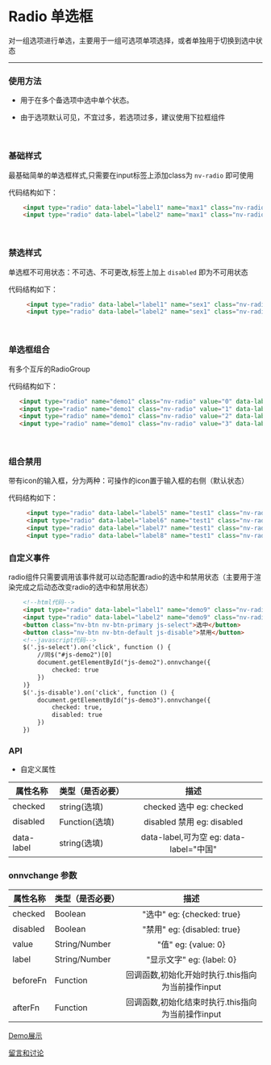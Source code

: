 # Radio 单选框

对一组选项进行单选，主要用于一组可选项单项选择，或者单独用于切换到选中状态

---

### 使用方法

+ 用于在多个备选项中选中单个状态。

+ 由于选项默认可见，不宜过多，若选项过多，建议使用下拉框组件

<br/>

### 基础样式

最基础简单的单选框样式,只需要在input标签上添加class为 `nv-radio` 即可使用

代码结构如下：

```html
    <input type="radio" data-label="label1" name="max1" class="nv-radio" value="0" checked="true">
    <input type="radio" data-label="label2" name="max1" class="nv-radio" value="1">
```

<br/>

### 禁选样式

单选框不可用状态：不可选、不可更改,标签上加上 `disabled` 即为不可用状态

代码结构如下：

```html
     <input type="radio" data-label="label1" name="sex1" class="nv-radio" value="0" disabled="disabled" checked="true">
     <input type="radio" data-label="label2" name="sex1" class="nv-radio" value="1" disabled="disabled">
```
<br/>

### 单选框组合

有多个互斥的RadioGroup

代码结构如下：

```html
   <input type="radio" name="demo1" class="nv-radio" value="0" data-label="label1">
   <input type="radio" name="demo1" class="nv-radio" value="1" data-label="label2">
   <input type="radio" name="demo1" class="nv-radio" value="2" data-label="label3">
   <input type="radio" name="demo1" class="nv-radio" value="3" data-label="label4">
```
<br/>

### 组合禁用

带有icon的输入框，分为两种：可操作的icon置于输入框的右侧（默认状态）

代码结构如下：

```html
     <input type="radio" data-label="label5" name="test1" class="nv-radio" value="0" disabled="disabled">
     <input type="radio" data-label="label6" name="test1" class="nv-radio" value="1" checked="checked">
     <input type="radio" data-label="label7" name="test1" class="nv-radio" value="2">
     <input type="radio" data-label="label8" name="test1" class="nv-radio" value="3">
```

### 自定义事件

radio组件只需要调用该事件就可以动态配置radio的选中和禁用状态（主要用于渲染完成之后动态改变radio的选中和禁用状态）

```html
    <!--html代码-->
    <input type="radio" data-label="label1" name="demo9" class="nv-radio" value="2" id="js-demo2">
    <input type="radio" data-label="label2" name="demo9" class="nv-radio" value="3" id="js-demo3">
    <button class="nv-btn nv-btn-primary js-select">选中</button>
    <button class="nv-btn nv-btn-default js-disable">禁用</button>
    <!--javascript代码-->
    $('.js-select').on('click', function () {
        //同$("#js-demo2")[0]
        document.getElementById("js-demo2").onnvchange({
            checked: true
        })
    )}
    $('.js-disable').on('click', function () {
        document.getElementById("js-demo3").onnvchange({
            checked: true,
            disabled: true
        })
    })
```

### API

+ 自定义属性

| 属性名称  | 类型（是否必要）   |  描述  |
| --------    | :----- | :----:  |
| checked  | string(选填)   | checked 选中 eg: checked  |
| disabled  | Function(选填)   | disabled 禁用 eg: disabled |
| data-label  | string(选填)   | data-label,可为空 eg: data-label="中国"  |


### onnvchange 参数

| 属性名称  | 类型（是否必要）   |  描述  |
| --------    | :----- | :----:  |
| checked  | Boolean   | "选中" eg: {checked: true}  |
| disabled  | Boolean   | "禁用" eg: {disabled: true} |
| value  | String/Number   | "值" eg: {value: 0}  |
| label  | String/Number   | "显示文字" eg: {label: 0}  |
| beforeFn  | Function   | 回调函数,初始化开始时执行.this指向为当前操作input |
| afterFn  | Function   | 回调函数,初始化结束时执行.this指向为当前操作input  |





[Demo展示](http://www.nv-js.com/api?type=radio)

[留言和讨论](https://github.com/Nv-js/nv-source/issues/11)

    